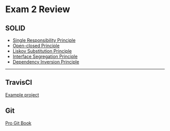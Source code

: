 Exam 2 Review
=============

SOLID
-----

- [Single Responsibility Principle](all-slides.html#/single-responsibility-principle-srp)
- [Open-closed Principle](all-slides.html#/open-closed-principle-ocp)
- [Liskov Substitution Principle](all-slides.html#/liskov-substitution-principle-lsp)
- [Interface Segregation Principle](all-slides.html#/interface-segregation-principle-isp)
- [Dependency Inversion Principle](all-slides.html#/dependency-inversion-principle-dip)

---

TravisCI
--------

[Example project](https://github.com/jncraton/calculator)

Git
---

[Pro Git Book](https://git-scm.com/book/en/v2)
